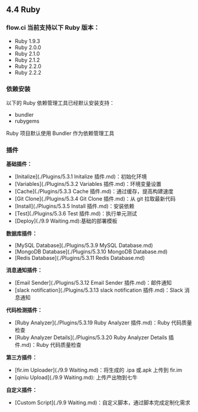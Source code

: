 ## 4.4 Ruby

### flow.ci 当前支持以下 Ruby 版本：

- Ruby 1.9.3
- Ruby 2.0.0
- Ruby 2.1.0
- Ruby 2.1.2
- Ruby 2.2.0
- Ruby 2.2.2

### 依赖安装

以下的 Ruby 依赖管理工具已经默认安装支持：

- bundler
- rubygems

Ruby 项目默认使用 Bundler 作为依赖管理工具

### 插件

<b>基础插件：</b>

- [Initalize](./Plugins/5.3.1 Initalize 插件.md)：初始化环境
- [Variables](./Plugins/5.3.2 Variables 插件.md)：环境变量设置
- [Cache](./Plugins/5.3.3 Cache 插件.md)：通过缓存，提高构建速度
- [Git Clone](./Plugins/5.3.4 Git Clone 插件.md)：从 git 拉取最新代码
- [Install](./Plugins/5.3.5 Install 插件.md)：安装依赖
- [Test](./Plugins/5.3.6  Test 插件.md)：执行单元测试
- [Deploy](./9.9 Waiting.md):基础的部署模板

<b>数据库插件：</b>
- [MySQL Database](./Plugins/5.3.9 MySQL Database.md)
- [MongoDB Database](./Plugins/5.3.10 MongoDB Database.md)
- [Redis Database](./Plugins/5.3.11 Redis Database.md)

<b>消息通知插件：</b>
- [Email Sender](./Plugins/5.3.12 Email Sender 插件.md)：邮件通知
- [slack notification](./Plugins/5.3.13 slack notification 插件.md)：Slack 消息通知

<b>代码检测插件：</b>

- [Ruby Analyzer](./Plugins/5.3.19 Ruby Analyzer 插件.md)：Ruby 代码质量检查
- [Ruby Analyzer Details](./Plugins/5.3.20 Ruby Analyzer Details 插件.md)：Ruby 代码质量检查

<b>第三方插件：</b>

- [fir.im Uploader](./9.9 Waiting.md)：将生成的 .ipa 或.apk 上传到 fir.im
- [qiniu Upload](./9.9 Waiting.md): 上传产出物到七牛

<b>自定义插件：</b>

- [Custom Script](./9.9 Waiting.md)：自定义脚本，通过脚本完成定制化需求
